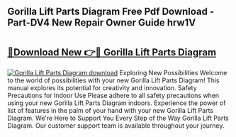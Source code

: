 ## Gorilla Lift Parts Diagram Free Pdf Download - Part-DV4 New Repair Owner Guide hrw1V

# <h2><a href="http://dfu9ehz.blite.top/?on=Gorilla+Lift+Parts+Diagram">🔗Download New 👉🔴 Gorilla Lift Parts Diagram</a></h2>

[![Gorilla Lift Parts Diagram download](https://i.imgur.com/lujVjoI.png)](http://dfu9ehz.blite.top/?on=Gorilla+Lift+Parts+Diagram)
Exploring New Possibilities Welcome to the world of possibilities with your new Gorilla Lift Parts Diagram! This manual explores its potential for creativity and innovation. Safety Precautions for Indoor Use Please adhere to all safety precautions when using your new Gorilla Lift Parts Diagram indoors. Experience the power of list of features in the palm of your hand with your new Gorilla Lift Parts Diagram. We're Here to Support You Every Step of the Way Gorilla Lift Parts Diagram. Our customer support team is available throughout your journey.
